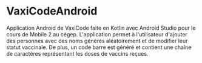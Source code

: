 # VaxiCodeAndroid
Application Android de VaxiCode faite en Kotlin avec Android Studio pour le cours de Mobile 2 au cégep.
L'application permet à l'utilisateur d'ajouter des personnes avec des noms générés aléatoirement et de 
modifier leur statut vaccinale. De plus, un code barre est généré et contient une chaîne de caractères représentant
les doses de vaccins reçues.
